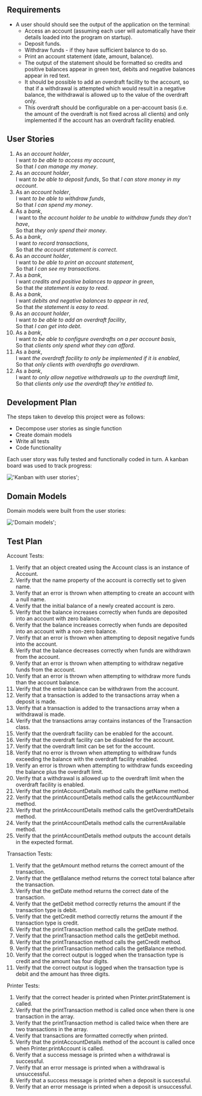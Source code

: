 ## Requirements

- A user should should see the output of the application on the terminal:
  - Access an account (assuming each user will automatically have their details loaded into the program on startup).
  - Deposit funds.
  - Withdraw funds - if they have sufficient balance to do so.
  - Print an account statement (date, amount, balance).
  - The output of the statement should be formatted so credits and positive balances appear in green text, debits and negative balances appear in red text.
  - It should be possible to add an overdraft facility to the account, so that if a withdrawal is attempted which would result in a negative balance, the withdrawal is allowed up to the value of the overdraft only.
  - This overdraft should be configurable on a per-account basis (i.e. the amount of the overdraft is not fixed across all clients) and only implemented if the account has an overdraft facility enabled.
  
## User Stories

1. As an *account holder*,\
   I want *to be able to access my account*,\
   So that *I can manage my money*.
2. As an *account holder*,\
   I want *to be able to deposit funds*\,
   So that *I can store money in my account*.
3. As an *account holder*,\
   I want *to be able to withdraw funds*,\
   So that *I can spend my money*.
4. As a *bank*,\
   I want to *the account holder to be unable to withdraw funds they don't have*,\
   So that *they only spend their money*.
5. As a *bank*,\
   I want *to record transactions*,\
   So that *the account statement is correct*.
6. As an *account holder*,\
   I want to *be able to print an account statement*,\
   So that *I can see my transactions*.
7. As a *bank*,\
   I want *credits and positive balances to appear in green*,\
   So that *the statement is easy to read*.
8. As a *bank*,\
   I want *debits and negative balances to appear in red*,\
   So that *the statement is easy to read*.
9.  As an *account holder*,\
   I want *to be able to add an overdraft facility*,\
   So that *I can get into debt*.
10. As a *bank*,\
   I want *to be able to configure overdrafts on a per account basis*,\
   So that *clients only spend what they can afford*.
11. As a *bank*,\
    I want *the overdraft facility to only be implemented if it is enabled*,\
    So that *only clients with overdrafts go overdrawn*.
12. As a *bank*,\
    I want *to only allow negative withdrawals up to the overdraft limit*,\
    So that *clients only use the overdraft they're entitled to*.

## Development Plan

The steps taken to develop this project were as follows: 

- Decompose user stories as single function
- Create domain models
- Write all tests
- Code functionality

Each user story was fully tested and functionally coded in turn. A kanban board was used to track progress:

!['Kanban with user stories'](img/kanban.jpeg);

## Domain Models

Domain models were built from the user stories:

!['Domain models'](img/domain-models.jpeg);

## Test Plan

Account Tests:

1. Verify that an object created using the Account class is an instance of Account.
2. Verify that the name property of the account is correctly set to given name.
3. Verify that an error is thrown when attempting to create an account with a null name.
4. Verify that the initial balance of a newly created account is zero.
5. Verify that the balance increases correctly when funds are deposited into an account with zero balance.
6. Verify that the balance increases correctly when funds are deposited into an account with a non-zero balance.
7. Verify that an error is thrown when attempting to deposit negative funds into the account.
8. Verify that the balance decreases correctly when funds are withdrawn from the account.
9. Verify that an error is thrown when attempting to withdraw negative funds from the account.
10. Verify that an error is thrown when attempting to withdraw more funds than the account balance.
11. Verify that the entire balance can be withdrawn from the account.
12. Verify that a transaction is added to the transactions array when a deposit is made.
13. Verify that a transaction is added to the transactions array when a withdrawal is made.
14. Verify that the transactions array contains instances of the Transaction class.
15. Verify that the overdraft facility can be enabled for the account.
16. Verify that the overdraft facility can be disabled for the account.
17. Verify that the overdraft limit can be set for the account.
18. Verify that no error is thrown when attempting to withdraw funds exceeding the balance with the overdraft facility enabled.
19. Verify an error is thrown when attempting to withdraw funds exceeding the balance plus the overdraft limit.
20. Verify that a withdrawal is allowed up to the overdraft limit when the overdraft facility is enabled.
21. Verify that the printAccountDetails method calls the getName method.
22. Verify that the printAccountDetails method calls the getAccountNumber method.
23. Verify that the printAccountDetails method calls the getOverdraftDetails method.
24. Verify that the printAccountDetails method calls the currentAvailable method.
25. Verify that the printAccountDetails method outputs the account details in the expected format.

Transaction Tests:

1. Verify that the getAmount method returns the correct amount of the transaction.
2. Verify that the getBalance method returns the correct total balance after the transaction.
3. Verify that the getDate method returns the correct date of the transaction.
4. Verify that the getDebit method correctly returns the amount if the transaction type is debit.
5. Verify that the getCredit method correctly returns the amount if the transaction type is credit.
6. Verify that the printTransaction method calls the getDate method.
7. Verify that the printTransaction method calls the getDebit method.
8. Verify that the printTransaction method calls the getCredit method.
9. Verify that the printTransaction method calls the getBalance method.
10. Verify that the correct output is logged when the transaction type is credit and the amount has four digits.
11. Verify that the correct output is logged when the transaction type is debit and the amount has three digits.

Printer Tests:

1. Verify that the correct header is printed when Printer.printStatement is called.
2. Verify that the printTransaction method is called once when there is one transaction in the array.
3. Verify that the printTransaction method is called twice when there are two transactions in the array.
4. Verify that transactions are formatted correctly when printed.
5. Verify that the printAccountDetails method of the account is called once when Printer.printAccount is called.
6. Verify that a success message is printed when a withdrawal is successful.
7. Verify that an error message is printed when a withdrawal is unsuccessful.
8. Verify that a success message is printed when a deposit is successful.
9. Verify that an error message is printed when a deposit is unsuccessful.